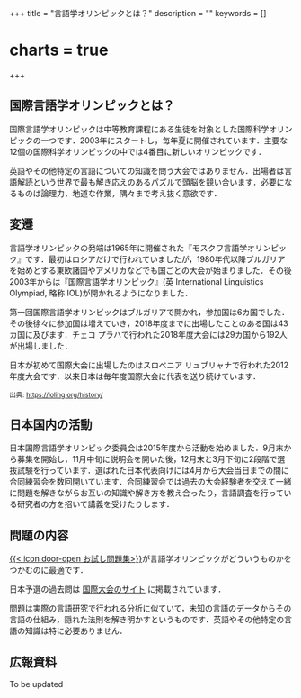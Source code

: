 +++
title = "言語学オリンピックとは？"
description = ""
keywords = []
# charts = true
+++

## 国際言語学オリンピックとは？

国際言語学オリンピックは中等教育課程にある生徒を対象とした国際科学オリンピックの一つです．2003年にスタートし，毎年夏に開催されています．主要な12個の国際科学オリンピックの中では4番目に新しいオリンピックです．

英語やその他特定の言語についての知識を問う大会ではありません．出場者は言語解読という世界で最も解き応えのあるパズルで頭脳を競い合います．必要になるものは論理力，地道な作業，隅々まで考え抜く意欲です．

## 変遷

言語学オリンピックの発端は1965年に開催された『モスクワ言語学オリンピック』です．最初はロシアだけで行われていましたが，1980年代以降ブルガリアを始めとする東欧諸国やアメリカなどでも国ごとの大会が始まりました．その後2003年からは『国際言語学オリンピック』(英 International Linguistics Olympiad, 略称 IOL)が開かれるようになりました．

第一回国際言語学オリンピックはブルガリアで開かれ，参加国は6カ国でした．その後徐々に参加国は増えていき，2018年度までに出場したことのある国は43カ国に及びます．チェコ プラハで行われた2018年度大会には29カ国から192人が出場しました．

日本が初めて国際大会に出場したのはスロベニア リュブリャナで行われた2012年度大会です．以来日本は毎年度国際大会に代表を送り続けています．

<small>出典: https://ioling.org/history/</small>

## 日本国内の活動

日本国際言語学オリンピック委員会は2015年度から活動を始めました．9月末から募集を開始し，11月中旬に説明会を開いた後，12月末と3月下旬に2段階で選抜試験を行っています．選ばれた日本代表向けには4月から大会当日までの間に合同練習会を数回開いています．合同練習会では過去の大会経験者を交えて一緒に問題を解きながらお互いの知識や解き方を教え合ったり，言語調査を行っている研究者の方を招いて講義を受けたりします．

## 問題の内容

[{{< icon door-open お試し問題集>}}](/sample-problems)が言語学オリンピックがどういうものかをつかむのに最適です．

日本予選の過去問は [国際大会のサイト](https://ioling.org/problems/by_year) に掲載されています．

問題は実際の言語研究で行われる分析に似ていて，未知の言語のデータからその言語の仕組み，隠れた法則を解き明かすというものです．英語やその他特定の言語の知識は特に必要ありません．

## 広報資料

To be updated

<!---## 支援のお願い-->

<!--script type="text/javascript">
function drawCharts(){
}
</script-->

<!-- このページにも過去大会の成績を小さくのせる -->